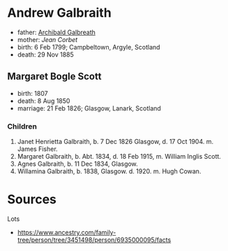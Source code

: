 # Andrew Galbraith

- father: [Archibald Galbreath](galbreath-archibald-1760.md)
- mother: *Jean Corbet*
- birth: 6 Feb 1799; Campbeltown, Argyle, Scotland
- death: 29 Nov 1885

## Margaret Bogle Scott

- birth: 1807
- death: 8 Aug 1850
- marriage: 21 Feb 1826; Glasgow, Lanark, Scotland

### Children

1. Janet Henrietta Galbraith, b. 7 Dec 1826 Glasgow, d. 17 Oct 1904.  m. James Fisher.
2. Margaret Galbraith, b. Abt. 1834, d. 18 Feb 1915, m. William Inglis Scott.
3. Agnes Galbraith, b. 11 Dec 1834, Glasgow. 
4. Willamina Galbraith, b. 1838, Glasgow.  d. 1920.  m. Hugh Cowan.

# Sources

Lots

- https://www.ancestry.com/family-tree/person/tree/3451498/person/6935000095/facts
